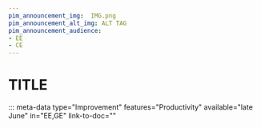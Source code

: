 ```yaml
---
pim_announcement_img:  IMG.png
pim_announcement_alt_img: ALT TAG
pim_announcement_audience:
- EE
- CE
---
```


# TITLE
::: meta-data type="Improvement" features="Productivity" available="late June" in="EE,GE" link-to-doc=""
